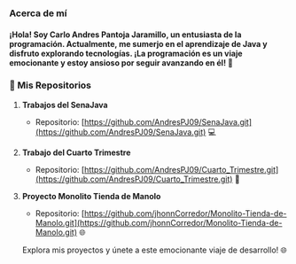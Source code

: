 ### Acerca de mí

#### ¡Hola! Soy Carlo Andres Pantoja Jaramillo, un entusiasta de la programación. Actualmente, me sumerjo en el aprendizaje de Java y disfruto explorando tecnologías. ¡La programación es un viaje emocionante y estoy ansioso por seguir avanzando en él! 🚀

### 📁 Mis Repositorios

1. **Trabajos del SenaJava**
   - Repositorio: [https://github.com/AndresPJ09/SenaJava.git](https://github.com/AndresPJ09/SenaJava.git) 💻

2. **Trabajo del Cuarto Trimestre**
   - Repositorio: [https://github.com/AndresPJ09/Cuarto_Trimestre.git](https://github.com/AndresPJ09/Cuarto_Trimestre.git) 🚀

3. **Proyecto Monolito Tienda de Manolo**
   - Repositorio: [https://github.com/jhonnCorredor/Monolito-Tienda-de-Manolo.git](https://github.com/jhonnCorredor/Monolito-Tienda-de-Manolo.git) 🌐

   Explora mis proyectos y únete a este emocionante viaje de desarrollo! 🌐
